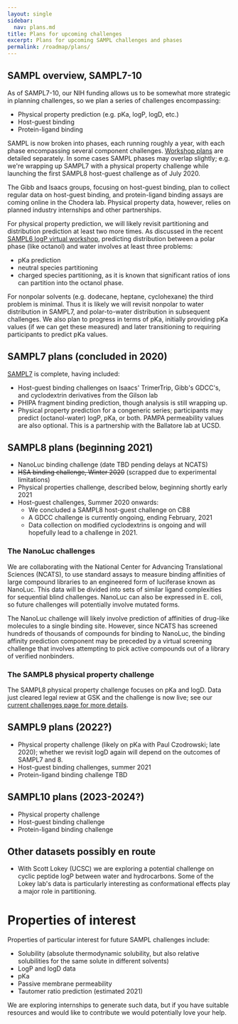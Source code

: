 ```yaml
---
layout: single
sidebar:
  nav: plans.md
title: Plans for upcoming challenges
excerpt: Plans for upcoming SAMPL challenges and phases
permalink: /roadmap/plans/
---
```


## SAMPL overview, SAMPL7-10

As of SAMPL7-10, our NIH funding allows us to be somewhat more strategic in planning challenges, so we plan a series of challenges encompassing:
- Physical property prediction (e.g. pKa, logP, logD, etc.)
- Host-guest binding
- Protein-ligand binding

SAMPL is now broken into phases, each running roughly a year, with each phase encompassing several component challenges. [Workshop plans](https://samplchallenges.github.io/current/workshops/) are detailed separately. In some cases SAMPL phases may overlap slightly; e.g. we're wrapping up SAMPL7 with a physical property challenge while launching the first SAMPL8 host-guest challenge as of July 2020.

The Gibb and Isaacs groups, focusing on host-guest binding, plan to collect regular data on host-guest binding, and protein-ligand binding assays are coming online in the Chodera lab. Physical property data, however, relies on planned industry internships and other partnerships.

For physical property prediction, we will likely revisit partitioning and distribution prediction at least two more times. As discussed in the recent [SAMPL6 logP virtual workshop](https://www.youtube.com/watch?v=FWUPXG8U3UE), predicting distribution between a polar phase (like octanol) and water involves at least three problems:

- pKa prediction
- neutral species partitioning
- charged species partitioning, as it is known that significant ratios of ions can partition into the octanol phase.

For nonpolar solvents (e.g. dodecane, heptane, cyclohexane) the third problem is minimal. Thus it is likely we will revisit nonpolar to water distribution in SAMPL7, and polar-to-water distribution in subsequent challenges. We also plan to progress in terms of pKa, initially providing pKa values (if we can get these measured) and later transitioning to requiring participants to predict pKa values.

## SAMPL7 plans (concluded in 2020)

[SAMPL7](https://github.com/samplchallenges/sampl7) is complete, having included:
- Host-guest binding challenges on Isaacs' TrimerTrip, Gibb's GDCC's, and cyclodextrin derivatives from the Gilson lab
- PHIPA fragment binding prediction, though analysis is still wrapping up.
- Physical property prediction for a congeneric series; participants may predict (octanol-water) logP, pKa, or both. PAMPA permeability values are also optional. This is a partnership with the Ballatore lab at UCSD.


## SAMPL8 plans (beginning 2021)

- NanoLuc binding challenge (date TBD pending delays at NCATS)
- ~~HSA binding challenge, Winter 2020~~ (scrapped due to experimental limitations)
- Physical properties challenge, described below, beginning shortly early 2021
- Host-guest challenges, Summer 2020 onwards:
    - We concluded a SAMPL8 host-guest challenge on CB8
    - A GDCC challenge is currently ongoing, ending February, 2021
    - Data collection on modified cyclodextrins is ongoing and will hopefully lead to a challenge in 2021.

### The NanoLuc challenges

We are collaborating with the National Center for Advancing Translational Sciences (NCATS), to use standard assays to measure binding affinities of large compound libraries to an engineered form of luciferase known as NanoLuc.
This data will be divided into sets of similar ligand complexities for sequential blind challenges. NanoLuc can also be expressed in E. coli, so future challenges will potentially involve mutated forms.

The NanoLuc challenge will likely involve prediction of affinities of drug-like molecules to a single binding site.
However, since NCATS has screened hundreds of thousands of compounds for binding to NanoLuc, the binding affinity prediction component may be preceded by a virtual screening challenge that involves attempting to pick active compounds out of a library of verified nonbinders.


### The SAMPL8 physical property challenge

The SAMPL8 physical property challenge focuses on pKa and logD. Data just cleared legal review at GSK and the challenge is now live; see our [current challenges page for more details](https://samplchallenges.github.io/current/).


## SAMPL9 plans (2022?)

- Physical property challenge (likely on pKa with Paul Czodrowski; late 2020); whether we revisit logD again will depend on the outcomes of SAMPL7 and 8.
- Host-guest binding challenges, summer 2021
- Protein-ligand binding challenge TBD

## SAMPL10 plans (2023-2024?)

- Physical property challenge
- Host-guest binding challenge
- Protein-ligand binding challenge

## Other datasets possibly en route
- With Scott Lokey (UCSC) we are exploring a potential challenge on cyclic peptide logP between water and hydrocarbons. Some of the Lokey lab's data is particularly interesting as conformational effects play a major role in partitioning.

# Properties of interest

Properties of particular interest for future SAMPL challenges include:

- Solubility (absolute thermodynamic solubility, but also relative solubilities for the same solute in different solvents)
- LogP and logD data
- pKa
- Passive membrane permeability
- Tautomer ratio prediction (estimated 2021)


We are exploring internships to generate such data, but if you have suitable resources and would like to contribute we would potentially love your help.
